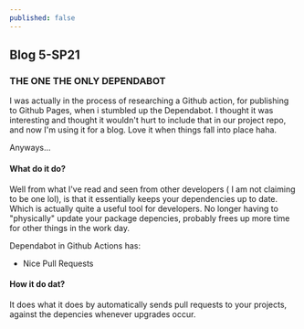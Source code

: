 ```yaml
---
published: false
---
```

## Blog 5-SP21

### THE ONE THE ONLY DEPENDABOT

I was actually in the process of researching a Github action, for publishing to Github Pages, when i stumbled up the Dependabot. I thought it was interesting and thought it wouldn't hurt to include that in our project repo, and now I'm using it for a blog. Love it when things fall into place haha.

Anyways...

#### What do it do?

Well from what I've read and seen from other developers ( I am not claiming to be one lol), is that it essentially keeps your dependencies up to date. Which is actually quite a useful tool for developers. No longer having to "physically" update your package depencies, probably frees up more time for other things in the work day. 

Dependabot in Github Actions has:

- Nice Pull Requests


#### How it do dat?

It does what it does by automatically sends pull requests to your projects, against the depencies whenever upgrades occur.

